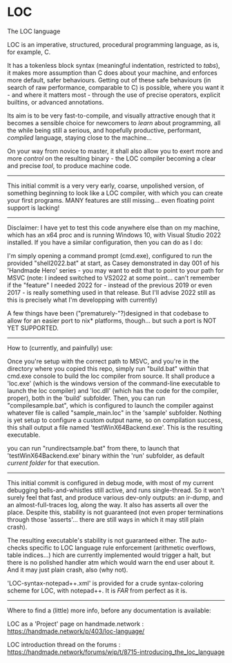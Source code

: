 # LOC
The LOC language

LOC is an imperative, structured, procedural programming language, as is, for example, C.

It has a tokenless block syntax (meaningful indentation, restricted to *tabs*), it makes more assumption than C does about your machine, and enforces more default, safer behaviours. Getting out of these safe behaviours (in search of raw performance, comparable to C) is possible, where you want it - and where it matters most - through the use of precise operators, explicit builtins, or advanced annotations.

Its aim is to be very fast-to-compile, and visually attractive enough that it becomes a sensible choice for newcomers to *learn* about programming, all the while being still a serious, and hopefully productive, performant, *compiled* language, staying close to the machine...

On your way from novice to master, it shall also allow you to exert more and more *control* on the resulting binary - the LOC compiler becoming a clear and precise *tool*, to produce machine code. 

---

This initial commit is a very very early, coarse, unpolished version, of something beginning to look like a LOC compiler, with which you can create your first programs. MANY features are still missing... even floating point support is lacking!

---

Disclaimer: I have yet to test this code anywhere else than on my machine, which has an x64 proc and is running Windows 10, with Visual Studio 2022 installed. If you have a similar configuration, then you can do as I do:

I'm simply opening a command prompt (cmd.exe), configured to run the provided "shell2022.bat" at start, as Casey demonstrated in day 001 of his 'Handmade Hero' series - you may want to edit that to point to your path for MSVC (note: I indeed switched to VS2022 at some point... can't remember if the "feature" I needed 2022 for - instead of the previous 2019 or even 2017 - is really something used in that release. But I'll advise 2022 still as this is precisely what I'm developping with currently)

A few things have been ("prematurely-"?)designed in that codebase to allow for an easier port to nix* platforms, though... but such a port is NOT YET SUPPORTED. 

---

How to (currently, and painfully) use:

Once you're setup with the correct path to MSVC, and you're in the directory where you copied this repo, simply run "build.bat" within that cmd.exe console to build the loc compiler from source. It shall produce a 'loc.exe' (which is the windows version of the command-line executable to launch the loc compiler) and 'loc.dll' (which has the code for the compiler, proper), both in the 'build' subfolder.
Then, you can run "compilesample.bat", which is configured to launch the compiler against whatever file is called "sample_main.loc" in the 'sample' subfolder. Nothing is yet setup to configure a custom output name, so on compilation success, this shall output a file named 'testWinX64Backend.exe'. This is the resulting executable.

you can run "rundirectsample.bat" from there, to launch that 'testWinX64Backend.exe' binary within the 'run' subfolder, as default *current folder* for that execution.

---

This initial commit is configured in debug mode, with most of my current debugging bells-and-whistles still active, and runs single-thread. So it won't surely feel that fast, and produce various dev-only outputs: an ir-dump, and an almost-full-traces log, along the way. It also has asserts all over the place. Despite this, stability is not guaranteed (not even proper terminations through those 'asserts'... there are still ways in which it may still plain crash).

The resulting executable's stability is not guaranteed either. The auto-checks specific to LOC language rule enforcement (arithmetic overflows, table indices...) hich are currently implemented would trigger a halt, but there is no polished handler atm which would warn the end user about it. And it may just plain crash, also (why not).

'LOC-syntax-notepad++.xml' is provided for a crude syntax-coloring scheme for LOC, with notepad++. It is *FAR* from perfect as it is.

---

Where to find a (little) more info, before any documentation is available:

LOC as a 'Project' page on handmade.network : https://handmade.network/p/403/loc-language/

LOC introduction thread on the forums : https://handmade.network/forums/wip/t/8715-introducing_the_loc_language
